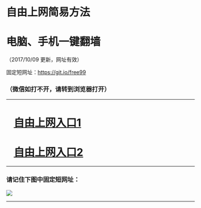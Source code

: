 ﻿# 自由上网简易方法

# 电脑、手机一键翻墙

（2017/10/09 更新，网址有效）

固定短网址：https://git.io/free99

### （微信如打不开，请转到浏览器打开）


***





# &nbsp;&nbsp; <a href="http://ft866117938.fwq-tz-1001.info/fwqtz01.html?t=100900128369 " target="_blank">自由上网入口1</a>
# &nbsp;&nbsp; <a href="http://ft3016217478.fwq-tz-1002.info/fwqtz02.html?t=10090011226 " target="_blank">自由上网入口2</a>
***

### 请记住下图中固定短网址：

<img src="https://s3-us-west-2.amazonaws.com/fwq-1001/yjfq-20170905okok.png" /> 


***

